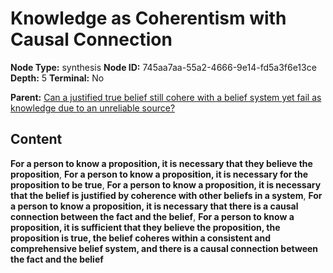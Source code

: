 # Knowledge as Coherentism with Causal Connection

**Node Type:** synthesis
**Node ID:** 745aa7aa-55a2-4666-9e14-fd5a3f6e13ce
**Depth:** 5
**Terminal:** No

**Parent:** [Can a justified true belief still cohere with a belief system yet fail as knowledge due to an unreliable source?](can-a-justified-true-belief-still-cohere-with-a-belief-system-yet-fail-as-knowledge-due-to-an-unreliable-source-antithesis-28f077d6-5a80-4873-a662-147377ec786d.md)

## Content

**For a person to know a proposition, it is necessary that they believe the proposition**, **For a person to know a proposition, it is necessary for the proposition to be true**, **For a person to know a proposition, it is necessary that the belief is justified by coherence with other beliefs in a system**, **For a person to know a proposition, it is necessary that there is a causal connection between the fact and the belief**, **For a person to know a proposition, it is sufficient that they believe the proposition, the proposition is true, the belief coheres within a consistent and comprehensive belief system, and there is a causal connection between the fact and the belief**

